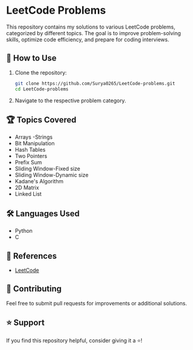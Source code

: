 # LeetCode Problems

This repository contains my solutions to various LeetCode problems, categorized by different topics. The goal is to improve problem-solving skills, optimize code efficiency, and prepare for coding interviews.

## 🚀 How to Use
1. Clone the repository:
   ```bash
   git clone https://github.com/Surya0265/LeetCode-problems.git
   cd LeetCode-problems
   ```
2. Navigate to the respective problem category.


## 🏆 Topics Covered
- Arrays
-Strings 
- Bit Manipulation
- Hash Tables
- Two Pointers
- Prefix Sum
- Sliding Window-Fixed size
- Sliding Window-Dynamic size
- Kadane's Algorithm
- 2D Matrix
- Linked List
  
  

## 🛠 Languages Used
- Python 
- C
  

## 📖 References
- [LeetCode](https://leetcode.com/)


## 🤝 Contributing
Feel free to submit pull requests for improvements or additional solutions.

## ⭐ Support
If you find this repository helpful, consider giving it a ⭐!

